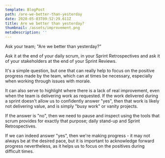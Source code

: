 ```yaml
---
template: BlogPost
path: /are-we-better-than-yesterday
date: 2020-05-03T09:52:29.611Z
title: Are we better than yesterday?
thumbnail: /assets/improvement.png
metaDescription: ''
---
```

Ask your team; "Are we better than yesterday?"

Ask it at the end of your daily scrum, in your Sprint Retrospectives and ask it of your stakeholders at the end of your Sprint Reviews.

It's a simple question, but one that can really help to focus on the positive progress made by the team, which can at times be necessary, especially when working through issues with morale.

It can also serve to highlight where there is a lack of real improvement, even when the team is delivering work as requested. If the work delivered during a sprint doesn't allow us to confidently answer "yes", then that work is likely not delivering value, and is simply "busy work" or vanity projects.

If the answer is "no", then we need to pause and inspect using the tools that scrum provides for exactly that purpose; daily stand-up and Sprint Retrospectives.

If we can indeed answer "yes", then we're making progress - it may not always be at the desired pace, but it is important to acknowledge forward progress nevertheless, as it helps us to focus on the positives during difficult times.
